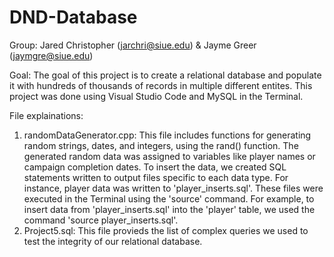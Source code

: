 # DND-Database

Group: Jared Christopher (jarchri@siue.edu) & Jayme Greer (jaymgre@siue.edu)

Goal: The goal of this project is to create a relational database and populate it with hundreds of thousands of records in multiple different entites.
This project was done using Visual Studio Code and MySQL in the Terminal.

File explainations:
  1.  randomDataGenerator.cpp: This file includes functions for generating random strings, dates, and integers, using the rand() function. The generated random data was assigned to variables like player names or campaign completion dates. To insert the data, we created SQL statements written to output files specific to each data type. For instance, player data was written to 'player_inserts.sql'. These files were executed in the Terminal using the 'source' command. For example, to insert data from 'player_inserts.sql' into the 'player' table, we used the command 'source player_inserts.sql'.
  2. Project5.sql: This file provieds the list of complex queries we used to test the integrity of our relational database.
